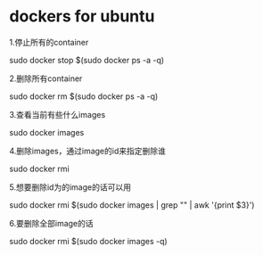 # dockers for ubuntu

1.停止所有的container

sudo docker stop $(sudo docker ps -a -q)

2.删除所有container

sudo docker rm $(sudo docker ps -a -q)

3.查看当前有些什么images

sudo docker images

4.删除images，通过image的id来指定删除谁

sudo docker rmi <image id>
  
5.想要删除id为<None>的image的话可以用
  
sudo docker rmi $(sudo docker images | grep "<none>" | awk '{print $3}')
  
6.要删除全部image的话

sudo docker rmi $(sudo docker images -q)
